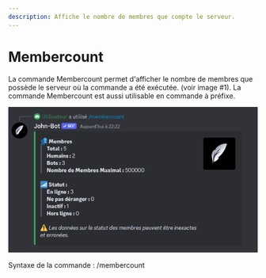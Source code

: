 ```yaml
---
description: Affiche le nombre de membres que compte le serveur.
---
```


# Membercount

La commande Membercount permet d'afficher le nombre de membres que possède le serveur où la commande a été exécutée. (voir image #1). La commande Membercount est aussi utilisable en commande à préfixe.

![Image #1](../../../.gitbook/assets/Membercount.png)

Syntaxe de la commande : /membercount&#x20;
